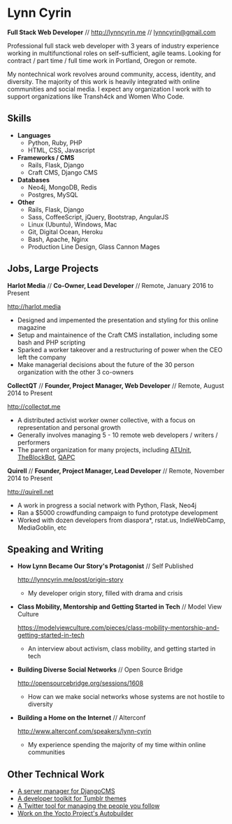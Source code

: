 Lynn Cyrin
===========

**Full Stack Web Developer** // <http://lynncyrin.me>  // lynncyrin@gmail.com

Professional full stack web developer with 3 years of industry experience working in multifunctional roles on self-sufficient, agile teams. Looking for contract / part time / full time work in Portland, Oregon or remote.

My nontechnical work revolves around community, access, identity, and diversity. The majority of this work is heavily integrated with online communities and social media. I expect any organization I work with to support organizations like Transh4ck and Women Who Code.

Skills
------

*   **Languages**
    * Python, Ruby, PHP
    * HTML, CSS, Javascript
*   **Frameworks / CMS**
    * Rails, Flask, Django
    * Craft CMS, Django CMS
*   **Databases**
    * Neo4j, MongoDB, Redis
    * Postgres, MySQL
*   **Other**
    * Rails, Flask, Django
    * Sass, CoffeeScript, jQuery, Bootstrap, AngularJS
    * Linux (Ubuntu), Windows, Mac
    * Git, Digital Ocean, Heroku
    * Bash, Apache, Nginx
    * Production Line Design, Glass Cannon Mages


Jobs, Large Projects
--------------------

**Harlot Media** // **Co-Owner, Lead Developer** // Remote, January 2016 to Present

<http://harlot.media>

 * Designed and impemented the presentation and styling for this online magazine
 * Setup and maintainence of the Craft CMS installation, including some bash and PHP scripting
 * Sparked a worker takeover and a restructuring of power when the CEO left the company
 * Make managerial decisions about the future of the 30 person organization with the other 3 co-owners

**CollectQT** // **Founder, Project Manager, Web Developer** // Remote, August 2014 to Present

<http://collectqt.me>

 * A distributed activist worker owner collective, with a focus on representation and personal growth
 * Generally involves managing 5 - 10 remote web developers / writers / performers
 * The parent organization for many projects, including [ATUnit](http://gitlab.com/atunit/atunit), [TheBlockBot](http://theblockbot.herokuapp.com/), [QAPC](http://qapcollective.net)

**Quirell** // **Founder, Project Manager, Lead Developer** // Remote, November 2014 to Present

<http://quirell.net>

 * A work in progress a social network with Python, Flask, Neo4j
 * Ran a $5000 crowdfunding campaign to fund prototype development
 * Worked with dozen developers from diaspora*, rstat.us, IndieWebCamp, MediaGoblin, etc

Speaking and Writing
--------------------

*   **How Lynn Became Our Story's Protagonist** // Self Published

    <http://lynncyrin.me/post/origin-story>

    * My developer origin story, filled with drama and crisis

*   **Class Mobility, Mentorship and Getting Started in Tech** // Model View Culture

    <https://modelviewculture.com/pieces/class-mobility-mentorship-and-getting-started-in-tech>

    * An interview about activism, class mobility, and getting started in tech

*   **Building Diverse Social Networks** // Open Source Bridge

    <http://opensourcebridge.org/sessions/1608>

    * How can we make social networks whose systems are not hostile to diversity

*   **Building a Home on the Internet** // Alterconf

    <http://www.alterconf.com/speakers/lynn-cyrin>

    * My experience spending the majority of my time within online communities

Other Technical Work
--------------------

* [A server manager for DjangoCMS](https://github.com/LynnCo/djangocms_server)
* [A developer toolkit for Tumblr themes](https://github.com/LynnCo/TumblrDevKit)
* [A Twitter tool for managing the people you follow](https://gist.github.com/LynnCo/6b13e2528508349e05d6)
* [Work on the Yocto Project's Autobuilder](http://git.yoctoproject.org/cgit/cgit.cgi/yocto-autobuilder/log/?qt=author&q=lynn)
